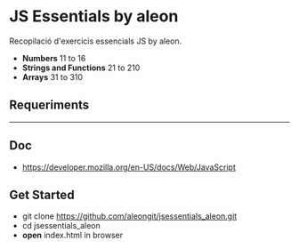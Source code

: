 # JS Essentials by aleon

Recopilació d'exercicis essencials JS by aleon.

- **Numbers** 11 to 16
- **Strings and Functions** 21 to 210
- **Arrays** 31 to 310



## Requeriments

***


## Doc
- https://developer.mozilla.org/en-US/docs/Web/JavaScript



## Get Started
- git clone https://github.com/aleongit/jsessentials_aleon.git
- cd jsessentials_aleon
- **open** index.html in browser

